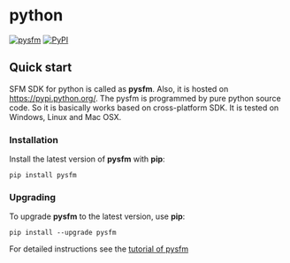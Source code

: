 # python

[![pysfm](https://img.shields.io/pypi/v/pysfm.svg)](https://pypi.python.org/pypi/pysfm/)
[![PyPI](https://img.shields.io/pypi/format/pysfm.svg)](https://pypi.python.org/pypi/pysfm/)

## Quick start

SFM SDK for python is called as **pysfm**. Also, it is hosted on https://pypi.python.org/.
The pysfm is programmed by pure python source code. So it is basically works based on cross-platform SDK. 
It is tested on Windows, Linux and Mac OSX.

### Installation

Install the latest version of **pysfm** with **pip**:

```console 
pip install pysfm
```

### Upgrading

To upgrade **pysfm** to the latest version, use **pip**:

```console
pip install --upgrade pysfm
```


For detailed instructions see the [tutorial of pysfm](../../tutorials/pysfm/tutorial)
